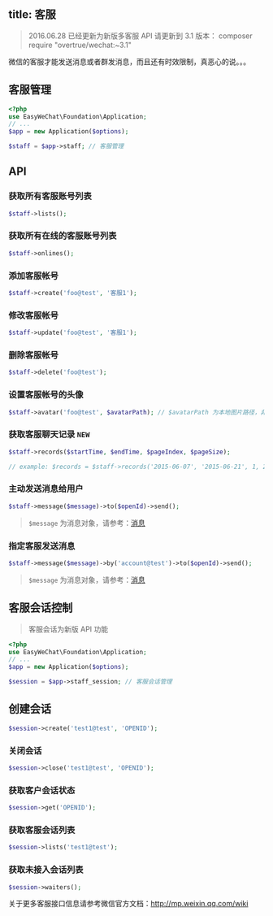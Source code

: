 title: 客服
---

> 2016.06.28 已经更新为新版多客服 API
> 请更新到 3.1 版本： composer require "overtrue/wechat:~3.1"

微信的客服才能发送消息或者群发消息，而且还有时效限制，真恶心的说。。。

## 客服管理

```php
<?php
use EasyWeChat\Foundation\Application;
// ...
$app = new Application($options);

$staff = $app->staff; // 客服管理
```

## API

### 获取所有客服账号列表

```php
$staff->lists();
```

### 获取所有在线的客服账号列表

```php
$staff->onlines();
```

### 添加客服帐号

```php
$staff->create('foo@test', '客服1');
```

### 修改客服帐号

```php
$staff->update('foo@test', '客服1');
```

### 删除客服帐号

```php
$staff->delete('foo@test');
```

### 设置客服帐号的头像

```php
$staff->avatar('foo@test', $avatarPath); // $avatarPath 为本地图片路径，非 URL
```

### 获取客服聊天记录 `NEW`

```php
$staff->records($startTime, $endTime, $pageIndex, $pageSize);

// example: $records = $staff->records('2015-06-07', '2015-06-21', 1, 20);
```

### 主动发送消息给用户

```php
$staff->message($message)->to($openId)->send();
```

> `$message` 为消息对象，请参考：[消息](messages.html)

### 指定客服发送消息

```php
$staff->message($message)->by('account@test')->to($openId)->send();
```
> `$message` 为消息对象，请参考：[消息](messages.html)

## 客服会话控制

> 客服会话为新版 API 功能

```php
<?php
use EasyWeChat\Foundation\Application;
// ...
$app = new Application($options);

$session = $app->staff_session; // 客服会话管理
```

## 创建会话

```php
$session->create('test1@test', 'OPENID');
```

### 关闭会话

```php
$session->close('test1@test', 'OPENID');
```

### 获取客户会话状态

```php
$session->get('OPENID');
```

### 获取客服会话列表

```php
$session->lists('test1@test');
```

### 获取未接入会话列表

```php
$session->waiters();
```


关于更多客服接口信息请参考微信官方文档：http://mp.weixin.qq.com/wiki
